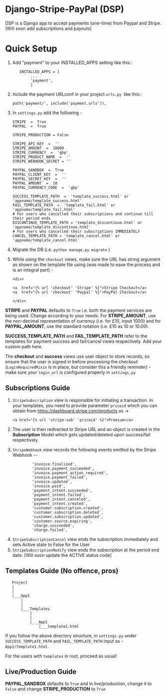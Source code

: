 # Django-Stripe-PayPal (DSP)
DSP is a Django app to accept payments (one-time) from Paypal and Stripe.
(Will soon add subscriptions and payouts)



# Quick Setup

1.  Add "payment" to your INSTALLED_APPS setting like this::

    ```
	   INSTALLED_APPS = [
	        ...
	        'payment',
		    ]

2. Include the payment URLconf in your project ```urls.py ```like this::

    ```path('payment/', include('payment.urls')),```
3. In ```settings.py``` add the following -
	 
	```
	STRIPE  =  True
	PAYPAL  =  True

	STRIPE_PRODUCTION = False

	STRIPE_API_KEY  =  ''
	STRIPE_AMOUNT  =  10000
	STRIPE_CURRENCY  =  'gbp'
	STRIPE_PRODUCT_NAME  =  ''
    STRIPE_WEBHOOK_SECRET = ''    

	PAYPAL_SANDBOX  =  True
	PAYPAL_CLIENT_KEY  =  ''
	PAYPAL_SECRET_KEY  =  ''
	PAYPAL_AMOUNT  =  10
	PAYPAL_CURRENCY_CODE  =  'gbp'
	  
	SUCCESS_TEMPLATE_PATH  =  'template_success.html' or 'appname/template_success.html'
	FAIL_TEMPLATE_PATH  =  'template_fail.html' or 'appname/template_fail.html'
    # For users who cancelled their subscriptions and continue till their period ends
    DISCONTINUE_TEMPLATE_PATH = 'template_discontinue.html' or 'appname/template_discontinue.html' 
    # For users who cancelled their subscriptions IMMEDIATELY
    CANCEL_TEMPLATE_PATH = 'template_cancel.html' or 'appname/template_cancel.html'
	```
	
4. Migrate the DB (i.e. ``python manage.py migrate`` )
5. While using the ```checkout``` views, make sure the URL has string argument as shown on the template file using (was made to ease the process and is an integral part) -

	```
	<div>

	<a  href="{% url 'checkout' 'Stripe' %}">Stripe Checkout</a>
	<a  href="{% url 'checkout' 'Paypal' %}">PayPal Checkout</a>

	</div>
	```

**STRIPE** and **PAYPAL** defaults to ```True``` i.e. both the payment services are being used. Change according to your needs. For **STRIPE_AMOUNT**, use the non-decimal representation of currency (i.e. for £10, input 1000) and for **PAYPAL_AMOUNT**, use the standard notation (i.e. £10 as 10 or 10.00).

**SUCCESS_TEMPLATE_PATH** and **FAIL_TEMPLATE_PATH** refer to the templates for payment success and fail/cancel views respectively. Add your custom path here.

The  **checkout** and **success** views use user object to store records, so ensure that the user is signed in before processing the checkout (```LoginRequiredMixin``` is in place, but consider this a friendly reminder) - make sure your ```login_url``` is configured properly in ```settings.py```

## Subscriptions Guide
1. ```StripeSubscription``` view is responsible for initiating a transaction. In your templates, you need to provide parameter ```priceid``` which you can obtain from <https://dashboard.stripe.com/products> as ->

   ```<a href="{% url 'stripe-sub' 'priceid' %}">Premium</a>``` 
2. The user is then redirected to Stripe URL and an object is created in the **Subscription** Model which gets updated/deleted upon success/fail respectively.

3. ```StripeWebhook``` view records the following events emitted by the Stripe Webhook --

```
            'invoice.finalized',
            'invoice.payment_succeeded',
            'invoice.payment_action_required',
            'invoice.payment_failed',
            'invoice.updated',
            'invoice.paid',
            'payment_intent.succeeded',
            'payment_intent.failed',
            'payment_intent.canceled',
            'payment_intent.created',
            'customer.subscription.created',
            'customer.subscription.deleted',
            'customer.subscription.updated',
            'customer.source.expiring',
            'charge.succeeded',
            'charge.failed',
```

4. ```StripeSubscriptionCancel``` view ends the subscription immediately and sets Active state to False for the User
5. ```StripeSubscriptionModify``` view ends the subscription at the period end date. [Will soon update the ACTIVE status code]

## Templates Guide (No offence, pros)
 ```
	Project
	|
	|
	|___App1
	    |
	    |
	    |___Templates
	        |
	        |
	        |___App1
	            |___template1.html
```

If you follow the above directory structure, in ```settings.py``` under ```SUCCESS_TEMPLATE_PATH``` and ```FAIL_TEMPLATE_PATH``` input as - ```App1/template1.html```.

For the users with ```templates``` in root, proceed as usual! 

## Live/Production Guide

**PAYPAL_SANDBOX** defaults to ```True``` and in live/production, change it to ```False``` and change **STRIPE_PRODUCTION** to ```True```

